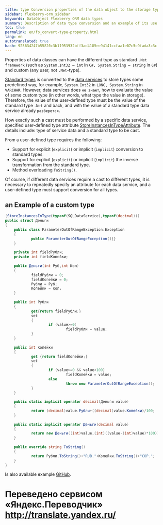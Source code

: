 ```yaml
--- 
title: type Conversion properties of the data object to the storage type 
sidebar: flexberry-orm_sidebar 
keywords: DataObject Flexberry ORM data types 
summary: Description of data type conversion and an example of its use 
toc: true 
permalink: en/fo_convert-type-property.html 
lang: en 
autotranslated: true 
hash: 925634247b55820c3b11953932bff3ad4185ee94141ccfaa1e07c5c9fada3c3c 
--- 
```


Properties of data classes can have the different type as standard `.Net framework` (such as `System.Int32 — int` in `C#, System.String — string` in `C#`) and custom (any user, not `.Net`-type). 

[Standard types](fo_flexberry-orm-types.html) is converted to the [data services](fo_data-service.html) to store types some predefined way, for example, `System.Int32` in `LONG, System.String` in `VARCHAR`. However, data services does `не знает`, how to evaluate the value of some custom type (in other words, what type the value in storage). Therefore, the value of the user-defined type must be the value of the standard type `.Net` and back, and with the value of a standard type data service already `разберется`. 

How exactly such a cast must be performed by a specific data service, specified user-defined type attribute [StoreInstancesInTypeAttribute](fd_data-types-properties.html). The details include: type of service data and a standard type to be cast. 

From a user-defined type requires the following: 

* Support for explicit (`explicit`) or implicit (`implicit`) conversion to standard types. 
* Support for explicit (`explicit`) or implicit (`implicit`) the inverse transformation from the standard type. 
* Method overloading `ToString()`. 

Of course, if different data services require a cast to different types, it is necessary to repeatedly specify an attribute for each data service, and a user-defined type must support conversion for all types. 

## an Example of a custom type 

```csharp
[StoreInstancesInType(typeof(SQLDataService),typeof(decimal)))
public struct Деньги
{
	public class ParameterOutOfRangeException:Exception
	{
			public ParameterOutOfRangeException(){}
	}
	
	private int fieldРубли;
	private int fieldКопейки;
	
	public Деньги(int Руб,int Коп)
	{
			fieldРубли = 0;
			fieldКопейки = 0;
			Рубли = Руб;
			Копейки = Коп;
	}
	
	public int Рубли
	{
			get{return fieldРубли;}
			set
			{
					if (value>=0)
							fieldРубли = value;
			}
	}
	
	public int Копейки
	{
			get {return fieldКопейки;}
			set
			{
					if (value>=0 && value<100)
							fieldКопейки = value;
					else
							throw new ParameterOutOfRangeException();
			}
	}
	
	public static implicit operator decimal(Деньги value)
	{
			return (decimal)value.Рубли+((decimal)value.Копейки)/100;
	}
	
	public static implicit operator Деньги(decimal value)
	{
			return new Деньги((int)value,(int)((value-(int)value)*100));
	}
	
	public override string ToString()
	{
			return Рубли.ToString()+"RUB."+Копейки.ToString()+"COP.";
	}
}
``` 

Is also available example [GitHub](https://github.com/Flexberry/FlexberryORM-DemoApp/blob/master/FlexberryORM/CDLIB/Objects/Dollar.cs). 



 # Переведено сервисом «Яндекс.Переводчик» http://translate.yandex.ru/